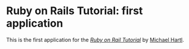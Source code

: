 
# Ruby on Rails Tutorial: first application

This is the first application for the 
[*Ruby on Rail Tutorial*](http://railstutorial.org/)
by [Michael Hartl](http://michaelhartl.com/).